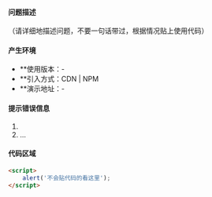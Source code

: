 #### 问题描述 

（请详细地描述问题，不要一句话带过，根据情况贴上使用代码）

#### 产生环境

- **使用版本：-
- **引入方式：CDN | NPM
- **演示地址：-

#### 提示错误信息

1. 
2. ...

#### 代码区域

```html
<script>
    alert('不会贴代码的看这里');
</script>
```
